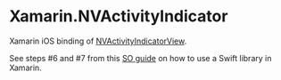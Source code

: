 # Xamarin.NVActivityIndicator
Xamarin iOS binding of [NVActivityIndicatorView](https://github.com/flaviup/NVActivityIndicatorView).

See steps #6 and #7 from this [SO guide](https://medium.com/@Flash3001/binding-swift-libraries-xamarin-ios-ff32adbc7c76) on how to use a Swift library in Xamarin.
